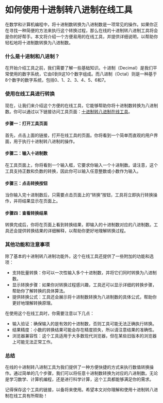 如何使用十进制转八进制在线工具
===============

在数学和计算机编程中，将十进制数转换为八进制数是一项常见的操作。如果你正在寻找一种简便的方法来执行这个转换过程，那么在线的十进制转八进制工具将会是你的好帮手。本文将介绍一个方便易用的在线工具，并提供详细说明，以帮助你轻松地将十进制数转换为八进制数。

### 什么是十进制和八进制？

在开始介绍工具之前，我们需要了解一些基础知识。十进制（Decimal）是我们平常使用的数字系统，它由0到9这10个数字组成。而八进制（Octal）则是一种基于8个数字的数字系统，包括0、1、2、3、4、5、6和7。

### 使用在线工具进行转换

现在，让我们来介绍这个方便的在线工具，它能够帮助你将十进制数转换为八进制数。你可以通过以下链接访问工具页面：[十进制转八进制在线工具](https://www.onlinecalculatorsfree.com/zh-tw/convert/decimal-to-octal.html)。

#### 步骤一：打开工具页面

首先，点击上面的链接，打开在线工具的页面。你将看到一个简单而直观的用户界面，用于执行十进制转八进制的操作。

#### 步骤二：输入十进制数

在工具页面上，你将看到一个输入框，它要求你输入一个十进制数。请注意，这个工具支持正数和负数的转换，因此你可以输入任意整数或小数作为输入。

#### 步骤三：点击转换按钮

当你输入完十进制数后，只需要点击页面上的“转换”按钮，工具将立即执行转换操作，并将结果显示在页面上。

#### 步骤四：查看转换结果

转换完成后，你将在页面上看到转换结果，即输入的十进制数对应的八进制数。工具还会提供转换结果的详细解释，以帮助你更好地理解转换过程。

### 其他功能和注意事项

除了基本的十进制转八进制功能外，这个在线工具还提供了一些附加的功能和选项：

- 支持批量转换：你可以一次性输入多个十进制数，并将它们同时转换为八进制数。
- 显示转换步骤：如果你对转换过程感兴趣，工具还可以显示详细的转换步骤，帮助你了解转换的具体算法。
- 提供转换公式：工具还会展示将十进制数转换为八进制数的具体公式，帮助你更好地理解转换原理。

在使用这个在线工具时，你需要注意以下几点：

- 输入验证：确保输入的是有效的十进制数，否则工具可能无法正确执行转换。
- 结果精度：小数的转换结果可能会存在精度损失，所以请注意结果的准确性。
- 浏览器兼容性：这个工具适用于大多数现代浏览器，但在某些旧版本的浏览器上可能无法正常工作。

### 总结

在线的十进制转八进制工具为我们提供了一种方便快捷的方式来执行数值转换操作。通过简单的几个步骤，我们可以将任意十进制数转换为对应的八进制数。无论是学习数学、计算机编程，还是进行科学计算，这个工具都能够满足你的需求。

记得保存这个工具的链接，以备将来使用。希望本文对你理解和使用十进制转八进制在线工具有所帮助！